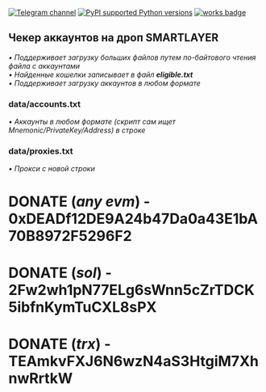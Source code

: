 [![Telegram channel](https://img.shields.io/endpoint?url=https://runkit.io/damiankrawczyk/telegram-badge/branches/master?url=https://t.me/n4z4v0d)](https://t.me/n4z4v0d)
[![PyPI supported Python versions](https://img.shields.io/pypi/pyversions/better-automation.svg)](https://www.python.org/downloads/release/python-3116/)
[![works badge](https://cdn.jsdelivr.net/gh/nikku/works-on-my-machine@v0.2.0/badge.svg)](https://github.com/nikku/works-on-my-machine)  

## Чекер аккаунтов на дроп SMARTLAYER
_• Поддерживает загрузку больших файлов путем по-байтового чтения файла с аккаунтами_  
_• Найденные кошелки записывает в файл **eligible.txt**_  
_• Поддерживает загрузку аккаунтов в любом формате_

### data/accounts.txt
_• Аккаунты в любом формате (скрипт сам ищет Mnemonic/PrivateKey/Address) в строке_  

### data/proxies.txt  
_• Прокси с новой строки_

# DONATE (_any evm_) - 0xDEADf12DE9A24b47Da0a43E1bA70B8972F5296F2
# DONATE (_sol_) - 2Fw2wh1pN77ELg6sWnn5cZrTDCK5ibfnKymTuCXL8sPX
# DONATE (_trx_) - TEAmkvFXJ6N6wzN4aS3HtgiM7XhnwRrtkW
